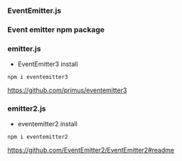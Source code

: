 
### EventEmitter.js



### Event emitter npm package 
### emitter.js 
- EventEmitter3
install
```
npm i eventemitter3
```
https://github.com/primus/eventemitter3

### emitter2.js 
- eventemitter2
install
```
npm i eventemitter2
```
https://github.com/EventEmitter2/EventEmitter2#readme
